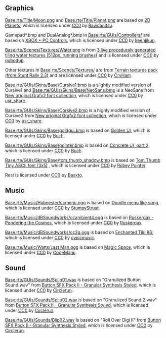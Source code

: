## Graphics

[Base.rte/Title/Moon.png](./Base.rte/Title/Moon.png) and [Base.rte/Title/Planet.png](./Base.rte/Title/Planet.png) are based on [2D Planets][2dplanets], which is licensed under [CC0][] by [Rawdanitsu][].

Gamepad*.bmp and DualAnalog*.bmp in [Base.rte/GUIs/Controllers/](./Base.rte/GUIs/Controllers/) are based on [XBOX + PC Controls][xboxpc], which is licensed under [CC0][] by [keenjikun][].

[Base.rte/Scenes/Textures/Water.png](Base.rte/Scenes/Textures/Water.png) is from [3 live proceduraly generated tiling water textures (512px, running brushes)][3water] and is licensed under [CC0][] by [qubodup][].

Other textures in [Base.rte/Scenes/Textures/](Base.rte/Scenes/Textures/) are from [Terrain textures pack (from Stunt Rally 2.3)][stuntrally] and are licensed under [CC0][] by [CryHam][].

[Base.rte/GUIs/Skins/Base/Cursive1.bmp](./Base.rte/GUIs/Skins/Base/Cursive1.bmp) is a slightly modified version of Cursive1 and [Base.rte/GUIs/Skins/Base/NeoSans.bmp](./Base.rte/GUIs/Skins/MainMenu/NeoSans.bmp) is a NeoSans from [New original Grafx2 font collection][grafx2font], which is licensed under [CC0][] by [usr_share][].

[Base.rte/GUIs/Skins/Base/Corsive2.bmp](./Base.rte/GUIs/Skins/Base/Corsive2.bmp) is a highly modified version of Cursive2 from [New original Grafx2 font collection][grafx2font], which is licensed under [CC0][] by [usr_share][].

[Base.rte/GUIs/Skins/Base/goldgui.bmp](./Base.rte/GUIs/Skins/Base/goldgui.bmp) is based on [Golden UI][goldenui], which is licensed under [CC0][] by [Buch][].

[Base.rte/GUIs/Skins/Base/pointer.bmp](./Base.rte/GUIs/Skins/Base/pointer.bmp) is based on [Concrete UI, part 2][concreteui2], which is licensed under [CC0][] by [Buch][].

[Base.rte/GUIs/Skins/Base/tom_thumb_shadow.bmp](./Base.rte/GUIs/Skins/Base/tom_thumb_shadow.bmp) is based on [Tom Thumb Tiny ASCII font (3x5)][tomthumb] , which is licensed under [CC0][] by [Robey Pointer][robey].

Rest is licensed under [CC0][] by [Basxto][].

## Music

[Base.rte/Music/Hubnester/ccmenu.ogg](./Base.rte/Music/Hubnester/ccmenu.ogg) is based on [Doodle menu like song][doodle], which is licensed under [CC0][] by [StumpyStrust][].

[Base.rte/Music/dBSoundworks/ccambient4.ogg](./Base.rte/Music/dBSoundworks/ccambient4.ogg) is based on [Ruskerdax - Pondering the Cosmos][pcosmos], which is licensed under [CC0][] by [Ruskerdax][].

[Base.rte/Music/dBSoundworks/cc2g.ogg](./Base.rte/Music/dBSoundworks/cc2g.ogg) is based on [Enchanted Tiki 86][tiki86], which is licensed under [CC0][] by [cynicmusic][].

[Base.rte/Music/Watts/Last Man.ogg](./Base.rte/Music/Watts/Last%20Man.ogg) is based on [Magic Space][magic], which is licensed under [CC0][] by [CodeManu][].

## Sound

[Base.rte/GUIs/Sounds/Splip01.wav](./Base.rte/GUIs/Sounds/Splip01.wav) is based on "Granulized Button Sound.wav" from [Button SFX Pack II - Granular Synthesis Styled][buttonsfx], which is licensed under [CC0][] by [Circlerun][].

[Base.rte/GUIs/Sounds/Splip02.wav](./Base.rte/GUIs/Sounds/Splip02.wav) is based on "Granulized Sound 2.wav" from [Button SFX Pack II - Granular Synthesis Styled][buttonsfx], which is licensed under [CC0][] by [Circlerun][].

[Base.rte/GUIs/Sounds/Blip02.wav](./Base.rte/GUIs/Sounds/Blip02.wav) is based on "Roll Over Digi II" from [Button SFX Pack II - Granular Synthesis Styled][buttonsfx], which is licensed under [CC0][] by [Circlerun][].



[2dplanets]: https://opengameart.org/content/2d-planets-0
[xboxpc]: https://opengameart.org/content/xbox-pc-controls
[3water]: https://opengameart.org/content/3-live-proceduraly-generated-tiling-water-textures-512px-running-brushes
[stuntrally]: https://opengameart.org/content/terrain-textures-pack-from-stunt-rally-23
[grafx2font]: https://opengameart.org/content/new-original-grafx2-font-collection
[goldenui]: https://opengameart.org/content/golden-ui
[concreteui2]: https://opengameart.org/content/concrete-ui-part-2
[tomthumb]: https://opengameart.org/content/tom-thumb-tiny-ascii-font-3x5
[doodle]: https://opengameart.org/content/doodle-menu-like-song
[buttonsfx]: https://opengameart.org/content/button-sfx-pack-ii-granular-synthesis-styled
[pcosmos]: https://opengameart.org/content/ruskerdax-pondering-the-cosmos-0
[tiki86]: https://opengameart.org/content/enchanted-tiki-86
[magic]: https://opengameart.org/content/magic-space

[Basxto]: https://opengameart.org/users/ba%C5%9Dto
[Rawdanitsu]: https://opengameart.org/users/rawdanitsu
[keenjikun]: https://opengameart.org/users/keenjikun
[qubodup]: https://opengameart.org/users/qubodup
[CryHam]: https://opengameart.org/users/cryham
[usr_share]: https://opengameart.org/users/usrshare
[Buch]: https://opengameart.org/users/buch
[robey]: http://robey.lag.net/
[StumpyStrust]: https://opengameart.org/users/stumpystrust
[Circlerun]: https://opengameart.org/users/circlerun
[Ruskerdax]: https://opengameart.org/users/ruskerdax
[cynicmusic]: https://opengameart.org/users/cynicmusic
[CodeManu]: https://opengameart.org/users/codemanu

[CC0]: http://creativecommons.org/publicdomain/zero/1.0/
